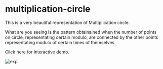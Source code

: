 # multiplication-circle

This is a very beautiful representation of Multiplication circle.

What are you seeing is the pattern obtainained when the number of points on circle, representating certain modulo, are connected by the other points representating modulo of certain times of themselves.

Click [here](https://blueedgetechno.herokuapp.com/projects/times) for interactive demo.

![exp](https://blueedgetechno.herokuapp.com/static/img/projects/times.png)
